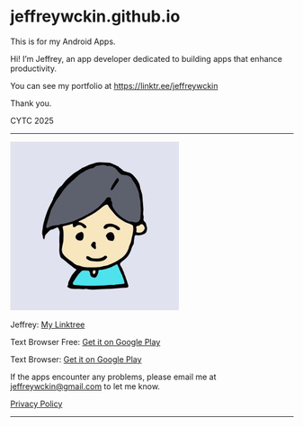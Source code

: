 # jeffreywckin.github.io

This is for my Android Apps.

Hi! I’m Jeffrey, an app developer dedicated to building apps that enhance productivity. 

You can see my portfolio at <https://linktr.ee/jeffreywckin> 

Thank you. 

CYTC 2025

---

![Jeffrey_screenshot](Jeffrey_Profile.jpg)

Jeffrey:  [My Linktree](https://linktr.ee/jeffreywckin)

Text Browser Free:  [Get it on Google Play](https://play.google.com/store/apps/details?id=jeffrey.cytc.text_browser_free)

Text Browser:  [Get it on Google Play](https://play.google.com/store/apps/details?id=jeffrey.cytc.text_browser)

If the apps encounter any problems, please email me at [jeffreywckin@gmail.com](mailto:jeffreywckin@gmail.com) to let me know.

[Privacy Policy](https://jeffreywckin.github.io/privacy.txt)
 
---

